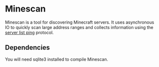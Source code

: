 # Minescan

Minescan is a tool for discovering Minecraft servers. It uses asynchronous IO to quickly scan large address ranges and collects information using the [server list ping](https://wiki.vg/Server_List_Ping) protocol.

## Dependencies

You will need sqlite3 installed to compile Minescan.